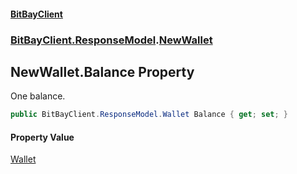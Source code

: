 #### [BitBayClient](./index.md 'index')
### [BitBayClient.ResponseModel](./BitBayClient-ResponseModel.md 'BitBayClient.ResponseModel').[NewWallet](./BitBayClient-ResponseModel-NewWallet.md 'BitBayClient.ResponseModel.NewWallet')
## NewWallet.Balance Property
One balance.  
```csharp
public BitBayClient.ResponseModel.Wallet Balance { get; set; }
```
#### Property Value
[Wallet](./BitBayClient-ResponseModel-Wallet.md 'BitBayClient.ResponseModel.Wallet')  

